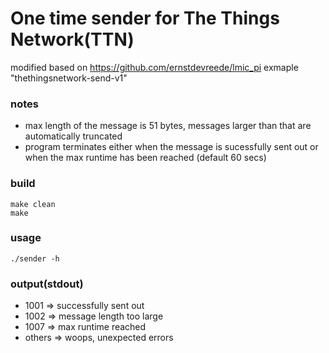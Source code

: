 # One time sender for The Things Network(TTN)

modified based on https://github.com/ernstdevreede/lmic_pi exmaple "thethingsnetwork-send-v1"

### notes
- max length of the message is 51 bytes, messages larger than that are automatically truncated
- program terminates either when the message is sucessfully sent out or when the max runtime has been reached (default 60 secs)  

### build
`make clean`<br>
`make`

### usage
`./sender -h`

### output(stdout)
- 1001   => successfully sent out
- 1002   => message length too large
- 1007   => max runtime reached
- others => woops, unexpected errors
